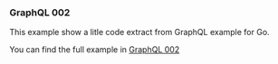 

### GraphQL 002

This example show a litle code extract from GraphQL example for Go.

You can find the full example in [GraphQL 002](https://github.com/graphql-go/graphql)  
